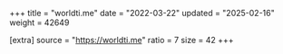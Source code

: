 +++
title = "worldti.me"
date = "2022-03-22"
updated = "2025-02-16"
weight = 42649

[extra]
source = "https://worldti.me"
ratio = 7
size = 42
+++
